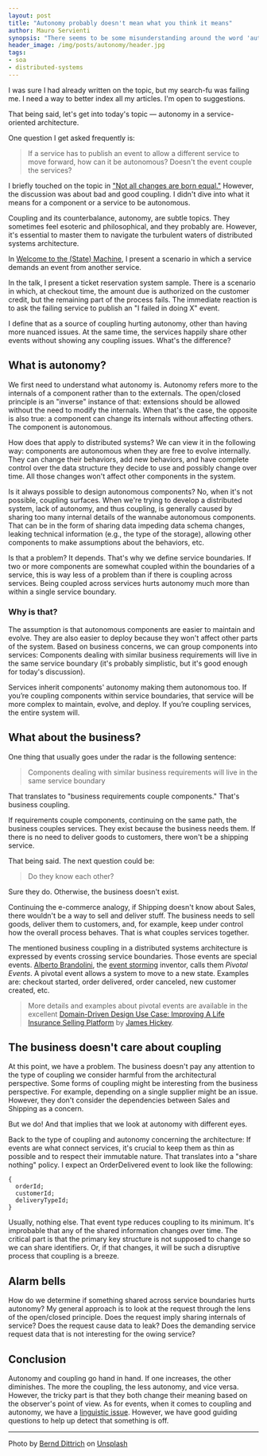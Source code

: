 ```yaml
---
layout: post
title: "Autonomy probably doesn't mean what you think it means"
author: Mauro Servienti
synopsis: "There seems to be some misunderstanding around the word 'autonomous' when used in the context of distributed systems. Unfortunately, there is no unique meaning, it depends on the context and the observer's point of view. It might not mean what you think."
header_image: /img/posts/autonomy/header.jpg
tags:
- soa
- distributed-systems
---
```


I was sure I had already written on the topic, but my search-fu was failing me. I need a way to better index all my articles. I'm open to suggestions.

That being said, let's get into today's topic — autonomy in a service-oriented architecture.

One question I get asked frequently is:

> If a service has to publish an event to allow a different service to move forward, how can it be autonomous? Doesn't the event couple the services?

I briefly touched on the topic in ["Not all changes are born equal."](https://milestone.topics.it/2021/03/10/not-all-changes-are-born-equal.html) However, the discussion was about bad and good coupling. I didn't dive into what it means for a component or a service to be autonomous.

Coupling and its counterbalance, autonomy, are subtle topics. They sometimes feel esoteric and philosophical, and they probably are. However, it's essential to master them to navigate the turbulent waters of distributed systems architecture.

In [Welcome to the (State) Machine](https://milestone.topics.it/talks/welcome-to-the-state-machine.html), I present a scenario in which a service demands an event from another service.

In the talk, I present a ticket reservation system sample. There is a scenario in which, at checkout time, the amount due is authorized on the customer credit, but the remaining part of the process fails. The immediate reaction is to ask the failing service to publish an "I failed in doing X" event.

I define that as a source of coupling hurting autonomy, other than having more nuanced issues. At the same time, the services happily share other events without showing any coupling issues. What's the difference?

## What is autonomy?

We first need to understand what autonomy is. Autonomy refers more to the internals of a component rather than to the externals. The open/closed principle is an "inverse" instance of that: extensions should be allowed without the need to modify the internals. When that's the case, the opposite is also true: a component can change its internals without affecting others. The component is autonomous.

How does that apply to distributed systems? We can view it in the following way: components are autonomous when they are free to evolve internally. They can change their behaviors, add new behaviors, and have complete control over the data structure they decide to use and possibly change over time. All those changes won't affect other components in the system.

Is it always possible to design autonomous components? No, when it's not possible, coupling surfaces. When we're trying to develop a distributed system, lack of autonomy, and thus coupling, is generally caused by sharing too many internal details of the wannabe autonomous components. That can be in the form of sharing data impeding data schema changes, leaking technical information (e.g., the type of the storage), allowing other components to make assumptions about the behaviors, etc.

Is that a problem? It depends. That's why we define service boundaries. If two or more components are somewhat coupled within the boundaries of a service, this is way less of a problem than if there is coupling across services. Being coupled across services hurts autonomy much more than within a single service boundary.

### Why is that?

The assumption is that autonomous components are easier to maintain and evolve. They are also easier to deploy because they won't affect other parts of the system. Based on business concerns, we can group components into services: Components dealing with similar business requirements will live in the same service boundary (it's probably simplistic, but it's good enough for today's discussion).

Services inherit components' autonomy making them autonomous too. If you’re coupling components within service boundaries, that service will be more complex to maintain, evolve, and deploy. If you’re coupling services, the entire system will.

## What about the business?

One thing that usually goes under the radar is the following sentence:

> Components dealing with similar business requirements will live in the same service boundary

That translates to "business requirements couple components." That's business coupling.

If requirements couple components, continuing on the same path, the business couples services. They exist because the business needs them. If there is no need to deliver goods to customers, there won't be a shipping service.

That being said. The next question could be:

> Do they know each other?

Sure they do. Otherwise, the business doesn't exist.

Continuing the e-commerce analogy, if Shipping doesn't know about Sales, there wouldn't be a way to sell and deliver stuff. The business needs to sell goods, deliver them to customers, and, for example, keep under control how the overall process behaves. That is what couples services together.

The mentioned business coupling in a distributed systems architecture is expressed by events crossing service boundaries. Those events are special events. [Alberto Brandolini](https://twitter.com/ziobrando), the [event storming](https://www.eventstorming.com/) inventor, calls them _Pivotal Events_. A pivotal event allows a system to move to a new state. Examples are: checkout started, order delivered, order canceled, new customer created, etc.

> More details and examples about pivotal events are available in the excellent [Domain-Driven Design Use Case: Improving A Life Insurance Selling Platform](https://www.blog.jamesmichaelhickey.com/DDD-Use-Case-Life-Insurance-Platform/) by [James Hickey](https://www.blog.jamesmichaelhickey.com/).

## The business doesn't care about coupling

At this point, we have a problem. The business doesn't pay any attention to the type of coupling we consider harmful from the architectural perspective. Some forms of coupling might be interesting from the business perspective. For example, depending on a single supplier might be an issue. However, they don't consider the dependencies between Sales and Shipping as a concern.

But we do! And that implies that we look at autonomy with different eyes.

Back to the type of coupling and autonomy concerning the architecture: If events are what connect services, it's crucial to keep them as thin as possible and to respect their immutable nature. That translates into a "share nothing" policy. I expect an OrderDelivered event to look like the following:

```
{
  orderId;
  customerId;
  deliveryTypeId;
}
```

Usually, nothing else. That event type reduces coupling to its minimum. It's improbable that any of the shared information changes over time. The critical part is that the primary key structure is not supposed to change so we can share identifiers. Or, if that changes, it will be such a disruptive process that coupling is a breeze.

## Alarm bells

How do we determine if something shared across service boundaries hurts autonomy? My general approach is to look at the request through the lens of the open/closed principle. Does the request imply sharing internals of service? Does the request cause data to leak? Does the demanding service request data that is not interesting for the owing service?

## Conclusion

Autonomy and coupling go hand in hand. If one increases, the other diminishes. The more the coupling, the less autonomy, and vice versa. However, the tricky part is that they both change their meaning based on the observer's point of view. As for events, when it comes to coupling and autonomy, we have a [linguistic issue](https://milestone.topics.it/2021/09/15/linguistic-limitation.html). However, we have good guiding questions to help up detect that something is off.

---

Photo by <a href="https://unsplash.com/@hdbernd?utm_source=unsplash&utm_medium=referral&utm_content=creditCopyText">Bernd Dittrich</a> on <a href="https://unsplash.com/?utm_source=unsplash&utm_medium=referral&utm_content=creditCopyText">Unsplash</a>
